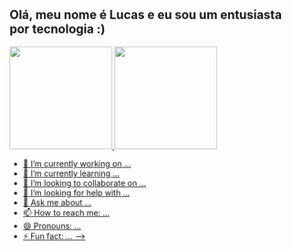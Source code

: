 ## Olá, meu nome é Lucas e eu sou um entusiasta por tecnologia :)

<div>
  <a href="https://github.com/lucasilvr">
   <img height="180cm" src="https://github-readme-stats.vercel.app/api?username=lucasilvr&show_icons=true&theme=dark&include_all_commits=true&count_private=true"/>
   <img height="180cm" src="https://github-readme-stats.vercel.app/api/top-langs/?username=lucasilvr&layout=compact&langs_count=16&theme=dark"/>


- 🔭 I’m currently working on ...
- 🌱 I’m currently learning ...
- 👯 I’m looking to collaborate on ...
- 🤔 I’m looking for help with ...
- 💬 Ask me about ...
- 📫 How to reach me: ...
- 😄 Pronouns: ...
- ⚡ Fun fact: ...
-->
